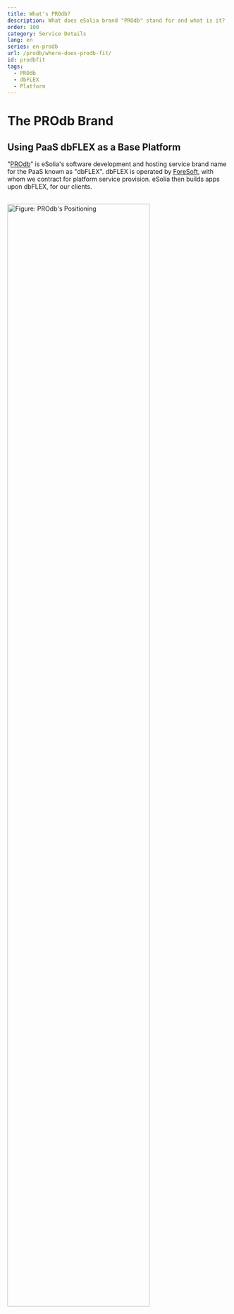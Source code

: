 ```yaml
---
title: What's PROdb?
description: What does eSolia brand "PROdb" stand for and what is it?
order: 100
category: Service Details
lang: en
series: en-prodb
url: /prodb/where-does-prodb-fit/
id: prodbfit
tags:
  - PROdb
  - dbFLEX
  - Platform
---
```


# The PROdb Brand
## Using PaaS dbFLEX as a Base Platform
"[PROdb](https://esolia.com/prodb)" is eSolia's software development and hosting service brand name for the PaaS known as "dbFLEX". dbFLEX is operated by [ForeSoft](https://www.foresoft.net/), with whom we contract for platform service provision. eSolia then builds apps upon dbFLEX, for our clients.  
  
<br>
<img src="/assets/img/figure-where-does-prodb-fit.en.svg" width="80%" alt="Figure: PROdb's Positioning">
